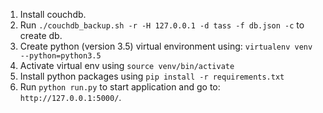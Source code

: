 1. Install couchdb.
2. Run `./couchdb_backup.sh -r -H 127.0.0.1 -d tass -f db.json -c` to create db.
3. Create python (version 3.5) virtual environment using: `virtualenv venv --python=python3.5`
4. Activate virtual env using `source venv/bin/activate`
5. Install python packages using `pip install -r requirements.txt`
6. Run `python run.py` to start application and go to: `http://127.0.0.1:5000/`. 